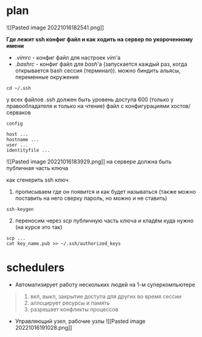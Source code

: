 # plan

![[Pasted image 20221016182541.png]]


**Где лежит ssh конфиг файл и как ходить на сервер по укороченному имени**
 - _.vimrc_ - конфиг файл для настроек _vim_'а
 - _.bashrc_ - конфиг файл для _bash_'а (запускается каждый раз, когда открывается bash сессия (терминал)). можно биндить альясы, переменные окружения
```
cd ~/.ssh
```
у всех файлов .ssh должен быть уровень доступа 600 (только у правообладателя и только на чтение)
файл с конфигурациями хостов/серваков
```
config
```
```
host ...
hostname ...
user ...
identityfile ...
```
![[Pasted image 20221016183929.png]]
на сервере должна быть публичная часть ключа

как сгенерить ssh ключ
1. прописываем где он появится и как будет называться (также можно поставить на него сверху пароль, но можно и не ставить)
```
ssh-keygen
```
2. переносим через _scp_ публичную часть ключа и кладём куда нужно
(на курсе это так)
```
scp ...
cat key_name.pub >> ~/.ssh/authorized_keys
```



# schedulers

- Автоматизирует работу нескольких людей на 1-м суперкомпьютере 
> 1. вкл, выкл, закрытие доступа для других во время сессии
> 2. аллоцирует ресурсы и память
> 3. разрешает конфликты процессов

- Управляющий узел, рабочие узлы
![[Pasted image 20221016191028.png]]















































































































































 